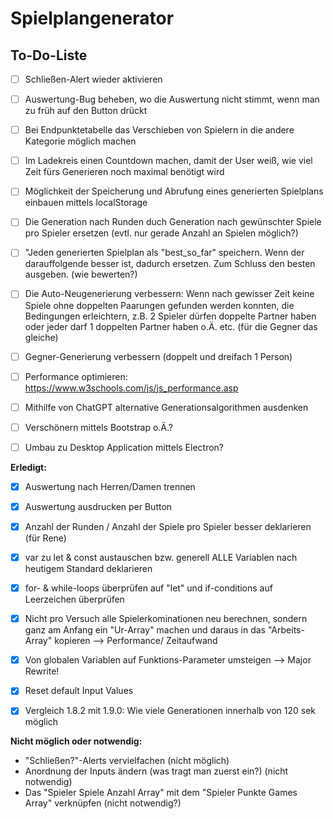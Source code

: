 # Spielplangenerator
## To-Do-Liste

- [ ] Schließen-Alert wieder aktivieren
- [ ] Auswertung-Bug beheben, wo die Auswertung nicht stimmt, wenn man zu früh auf den Button drückt
- [ ] Bei Endpunktetabelle das Verschieben von Spielern in die andere Kategorie möglich machen
- [ ] Im Ladekreis einen Countdown machen, damit der User weiß, wie viel Zeit fürs Generieren noch maximal benötigt wird
- [ ] Möglichkeit der Speicherung und Abrufung eines generierten Spielplans einbauen mittels localStorage
- [ ] Die Generation nach Runden duch Generation nach gewünschter Spiele pro Spieler ersetzen (evtl. nur gerade Anzahl an Spielen möglich?)
- [ ] "Jeden generierten Spielplan als "best_so_far" speichern. Wenn der darauffolgende besser ist, dadurch ersetzen. Zum Schluss den besten ausgeben. (wie bewerten?)
- [ ] Die Auto-Neugenerierung verbessern: Wenn nach gewisser Zeit keine Spiele ohne doppelten Paarungen gefunden werden konnten, die Bedingungen erleichtern, z.B. 2 Spieler dürfen doppelte Partner haben oder jeder darf 1 doppelten Partner haben o.Ä. etc. (für die Gegner das gleiche)
- [ ] Gegner-Generierung verbessern (doppelt und dreifach 1 Person)
- [ ] Performance optimieren: https://www.w3schools.com/js/js_performance.asp
- [ ] Mithilfe von ChatGPT alternative Generationsalgorithmen ausdenken
- [ ] Verschönern mittels Bootstrap o.Ä.?
- [ ] Umbau zu Desktop Application mittels Electron?



**Erledigt:**
- [x] Auswertung nach Herren/Damen trennen
- [x] Auswertung ausdrucken per Button
- [x] Anzahl der Runden / Anzahl der Spiele pro Spieler besser deklarieren (für Rene)
- [x] var zu let & const austauschen bzw. generell ALLE Variablen nach heutigem Standard deklarieren
- [x] for- & while-loops überprüfen auf "let" und if-conditions auf Leerzeichen überprüfen
- [x] Nicht pro Versuch alle Spielerkominationen neu berechnen, sondern ganz am Anfang ein "Ur-Array" machen und daraus in das "Arbeits-Array" kopieren --> Performance/ Zeitaufwand
- [x] Von globalen Variablen auf Funktions-Parameter umsteigen --> Major Rewrite!
- [x] Reset default Input Values 
- [x] Vergleich 1.8.2 mit 1.9.0: Wie viele Generationen innerhalb von 120 sek möglich



**Nicht möglich oder notwendig:**
- "Schließen?"-Alerts vervielfachen (nicht möglich)
- Anordnung der Inputs ändern (was tragt man zuerst ein?) (nicht notwendig)
- Das "Spieler Spiele Anzahl Array" mit dem "Spieler Punkte Games Array" verknüpfen (nicht notwendig?)